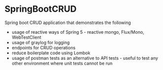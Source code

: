 # SpringBootCRUD

Spring boot CRUD application that demonstrates the following

* usage of reactive ways of Spring 5 - reactive mongo, Flux/Mono, WebTestClient
* usage of graylog for logging
* endpoints for CRUD operations
* reduce boilerplate code using Lombok
* usage of postman tests as an alternative to API tests - useful to test any other environment where unit tests cannot be run
